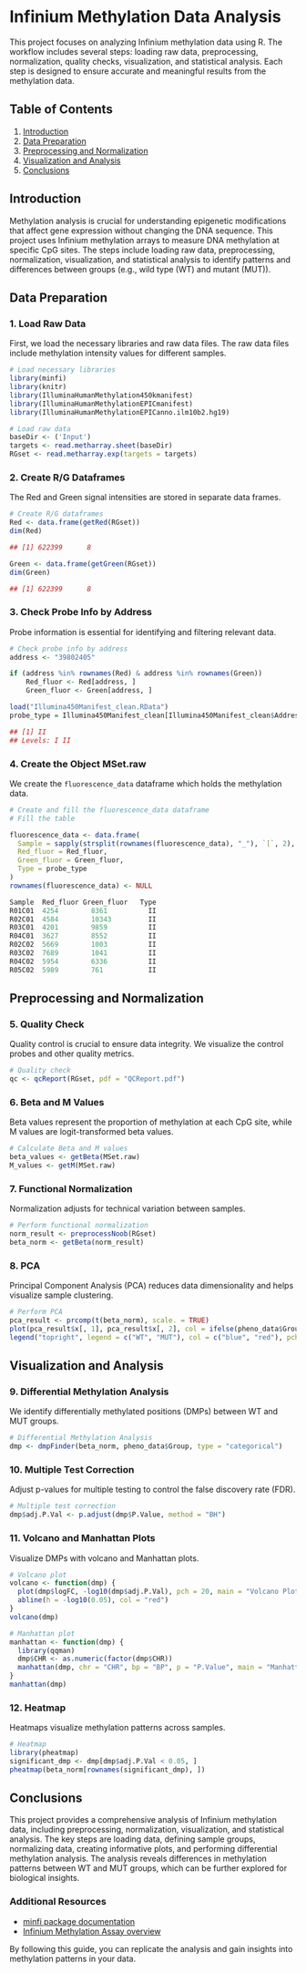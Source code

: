 # Infinium Methylation Data Analysis

This project focuses on analyzing Infinium methylation data using R. The workflow includes several steps: loading raw data, preprocessing, normalization, quality checks, visualization, and statistical analysis. Each step is designed to ensure accurate and meaningful results from the methylation data.

## Table of Contents
1. [Introduction](#introduction)
2. [Data Preparation](#data-preparation)
3. [Preprocessing and Normalization](#preprocessing-and-normalization)
4. [Visualization and Analysis](#visualization-and-analysis)
5. [Conclusions](#conclusions)

## Introduction

Methylation analysis is crucial for understanding epigenetic modifications that affect gene expression without changing the DNA sequence. This project uses Infinium methylation arrays to measure DNA methylation at specific CpG sites. The steps include loading raw data, preprocessing, normalization, visualization, and statistical analysis to identify patterns and differences between groups (e.g., wild type (WT) and mutant (MUT)).

## Data Preparation

### 1. Load Raw Data

First, we load the necessary libraries and raw data files. The raw data files include methylation intensity values for different samples.

```r
# Load necessary libraries
library(minfi)
library(knitr)
library(IlluminaHumanMethylation450kmanifest)
library(IlluminaHumanMethylationEPICmanifest)
library(IlluminaHumanMethylationEPICanno.ilm10b2.hg19)

# Load raw data
baseDir <- ('Input')
targets <- read.metharray.sheet(baseDir)
RGset <- read.metharray.exp(targets = targets)
```

### 2. Create R/G Dataframes

The Red and Green signal intensities are stored in separate data frames.

```r
# Create R/G dataframes
Red <- data.frame(getRed(RGset))
dim(Red)
```
```r
## [1] 622399      8
```

```r
Green <- data.frame(getGreen(RGset))
dim(Green)
```
```r
## [1] 622399      8
```

### 3. Check Probe Info by Address

Probe information is essential for identifying and filtering relevant data.

```r
# Check probe info by address
address <- "39802405"

if (address %in% rownames(Red) & address %in% rownames(Green)) 
    Red_fluor <- Red[address, ]
    Green_fluor <- Green[address, ]

load("Illumina450Manifest_clean.RData")
probe_type = Illumina450Manifest_clean[Illumina450Manifest_clean$AddressA_ID==address, 'Infinium_Design_Type']
```
```r
## [1] II
## Levels: I II
```

### 4. Create the Object MSet.raw

We create the `fluorescence_data` dataframe which holds the methylation data.

```r
# Create and fill the fluorescence_data dataframe
# Fill the table

fluorescence_data <- data.frame(
  Sample = sapply(strsplit(rownames(fluorescence_data), "_"), `[`, 2),
  Red_fluor = Red_fluor,
  Green_fluor = Green_fluor,
  Type = probe_type
)
rownames(fluorescence_data) <- NULL
```
```r
Sample	Red_fluor Green_fluor	Type
R01C01	4254	    8361	      II
R02C01	4584	    10343	      II
R03C01	4201	    9859	      II
R04C01	3627	    8552	      II
R02C02	5669	    1003	      II
R03C02	7689	    1041	      II
R04C02	5954	    6336	      II
R05C02	5989	    761	          II
```

## Preprocessing and Normalization

### 5. Quality Check

Quality control is crucial to ensure data integrity. We visualize the control probes and other quality metrics.

```r
# Quality check
qc <- qcReport(RGset, pdf = "QCReport.pdf")
```

### 6. Beta and M Values

Beta values represent the proportion of methylation at each CpG site, while M values are logit-transformed beta values.

```r
# Calculate Beta and M values
beta_values <- getBeta(MSet.raw)
M_values <- getM(MSet.raw)
```

### 7. Functional Normalization

Normalization adjusts for technical variation between samples.

```r
# Perform functional normalization
norm_result <- preprocessNoob(RGset)
beta_norm <- getBeta(norm_result)
```

### 8. PCA

Principal Component Analysis (PCA) reduces data dimensionality and helps visualize sample clustering.

```r
# Perform PCA
pca_result <- prcomp(t(beta_norm), scale. = TRUE)
plot(pca_result$x[, 1], pca_result$x[, 2], col = ifelse(pheno_data$Group == "WT", "blue", "red"), main = "PCA of Beta Values", xlab = "PC1", ylab = "PC2")
legend("topright", legend = c("WT", "MUT"), col = c("blue", "red"), pch = 1)
```

## Visualization and Analysis

### 9. Differential Methylation Analysis

We identify differentially methylated positions (DMPs) between WT and MUT groups.

```r
# Differential Methylation Analysis
dmp <- dmpFinder(beta_norm, pheno_data$Group, type = "categorical")
```

### 10. Multiple Test Correction

Adjust p-values for multiple testing to control the false discovery rate (FDR).

```r
# Multiple test correction
dmp$adj.P.Val <- p.adjust(dmp$P.Value, method = "BH")
```

### 11. Volcano and Manhattan Plots

Visualize DMPs with volcano and Manhattan plots.

```r
# Volcano plot
volcano <- function(dmp) {
  plot(dmp$logFC, -log10(dmp$adj.P.Val), pch = 20, main = "Volcano Plot", xlab = "Log Fold Change", ylab = "-log10 Adjusted P-value")
  abline(h = -log10(0.05), col = "red")
}
volcano(dmp)

# Manhattan plot
manhattan <- function(dmp) {
  library(qqman)
  dmp$CHR <- as.numeric(factor(dmp$CHR))
  manhattan(dmp, chr = "CHR", bp = "BP", p = "P.Value", main = "Manhattan Plot")
}
manhattan(dmp)
```

### 12. Heatmap

Heatmaps visualize methylation patterns across samples.

```r
# Heatmap
library(pheatmap)
significant_dmp <- dmp[dmp$adj.P.Val < 0.05, ]
pheatmap(beta_norm[rownames(significant_dmp), ])
```

## Conclusions

This project provides a comprehensive analysis of Infinium methylation data, including preprocessing, normalization, visualization, and statistical analysis. The key steps are loading data, defining sample groups, normalizing data, creating informative plots, and performing differential methylation analysis. The analysis reveals differences in methylation patterns between WT and MUT groups, which can be further explored for biological insights.

### Additional Resources
- [minfi package documentation](https://bioconductor.org/packages/release/bioc/html/minfi.html)
- [Infinium Methylation Assay overview](https://www.illumina.com/techniques/microarrays/microarray-kits/infinium-methylation-assay.html)

By following this guide, you can replicate the analysis and gain insights into methylation patterns in your data.
